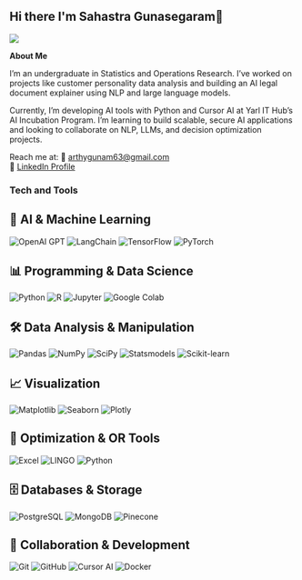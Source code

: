 ## Hi there I'm Sahastra Gunasegaram👋
![](https://komarev.com/ghpvc/?username=sahastraG39&color=grey)

**About Me**

I’m an undergraduate in Statistics and Operations Research. I’ve worked on projects like customer personality data analysis and building an AI legal document explainer using NLP and large language models.

Currently, I’m developing AI tools with Python and Cursor AI at Yarl IT Hub’s AI Incubation Program. I’m learning to build scalable, secure AI applications and looking to collaborate on NLP, LLMs, and decision optimization projects.

Reach me at: 📧 [arthygunam63@gmail.com](mailto:arthygunam63@gmail.com)  
🔗 [LinkedIn Profile]([https://www.linkedin.com/in/your-profile/](https://www.linkedin.com/in/sahastra-gunasegaram?lipi=urn%3Ali%3Apage%3Ad_flagship3_profile_view_base_contact_details%3BrXuA8rneSb2lHo1jV7ZZ7g%3D%3D))

<h3>Tech and Tools</h3>
<p>
  
## 🤖 AI & Machine Learning  
<img alt="OpenAI GPT" src="https://img.shields.io/badge/-OpenAI%20GPT-412991?style=flat-square&logo=openai&logoColor=white" /> <img alt="LangChain" src="https://img.shields.io/badge/-LangChain-2E8B57?style=flat-square&logo=chainlink&logoColor=white" /> <img alt="TensorFlow" src="https://img.shields.io/badge/-TensorFlow-FF6F00?style=flat-square&logo=tensorflow&logoColor=white" /> <img alt="PyTorch" src="https://img.shields.io/badge/-PyTorch-EE4C2C?style=flat-square&logo=pytorch&logoColor=white" />
  
## 📊 Programming & Data Science  
<img alt="Python" src="https://img.shields.io/badge/-Python-3776AB?style=flat-square&logo=python&logoColor=white" /> <img alt="R" src="https://img.shields.io/badge/-R-276DC3?style=flat-square&logo=r&logoColor=white" /> <img alt="Jupyter" src="https://img.shields.io/badge/-Jupyter-F37626?style=flat-square&logo=jupyter&logoColor=white" /> <img alt="Google Colab" src="https://img.shields.io/badge/-Google_Colab-F9AB00?style=flat-square&logo=google-colab&logoColor=white" />

## 🛠 Data Analysis & Manipulation  
<img alt="Pandas" src="https://img.shields.io/badge/-Pandas-150458?style=flat-square&logo=pandas&logoColor=white" /> <img alt="NumPy" src="https://img.shields.io/badge/-NumPy-013243?style=flat-square&logo=numpy&logoColor=white" /> <img alt="SciPy" src="https://img.shields.io/badge/-SciPy-8CAAE6?style=flat-square&logo=scipy&logoColor=white" /> <img alt="Statsmodels" src="https://img.shields.io/badge/-Statsmodels-FF6C37?style=flat-square&logo=statsmodels&logoColor=white" /> <img alt="Scikit-learn" src="https://img.shields.io/badge/-Scikit--learn-F7931E?style=flat-square&logo=scikit-learn&logoColor=white" />

## 📈 Visualization  
<img alt="Matplotlib" src="https://img.shields.io/badge/-Matplotlib-11557C?style=flat-square&logo=matplotlib&logoColor=white" /> <img alt="Seaborn" src="https://img.shields.io/badge/-Seaborn-4C88E3?style=flat-square&logo=seaborn&logoColor=white" /> <img alt="Plotly" src="https://img.shields.io/badge/-Plotly-3F4E5A?style=flat-square&logo=plotly&logoColor=white" />


## 🔢 Optimization & OR Tools  
![Excel](https://img.shields.io/badge/Excel-217346?style=for-the-badge&logo=microsoft-excel&logoColor=white) ![LINGO](https://img.shields.io/badge/LINGO-FF6F00?style=for-the-badge&logo=matrix&logoColor=white) ![Python](https://img.shields.io/badge/Python-3776AB?style=for-the-badge&logo=python&logoColor=white)


## 🗄 Databases & Storage  
<img alt="PostgreSQL" src="https://img.shields.io/badge/-PostgreSQL-336791?style=flat-square&logo=postgresql&logoColor=white" /> <img alt="MongoDB" src="https://img.shields.io/badge/-MongoDB-47A248?style=flat-square&logo=mongodb&logoColor=white" /> <img alt="Pinecone" src="https://img.shields.io/badge/-Pinecone-0050C5?style=flat-square&logo=pinecone&logoColor=white" />

## 👥 Collaboration & Development  
<img alt="Git" src="https://img.shields.io/badge/-Git-F05032?style=flat-square&logo=git&logoColor=white" /> <img alt="GitHub" src="https://img.shields.io/badge/-GitHub-181717?style=flat-square&logo=github&logoColor=white" /> <img alt="Cursor AI" src="https://img.shields.io/badge/-Cursor%20AI-000000?style=flat-square&logo=cursor&logoColor=white" /> <img alt="Docker" src="https://img.shields.io/badge/-Docker-2496ED?style=flat-square&logo=docker&logoColor=white" />

  >
